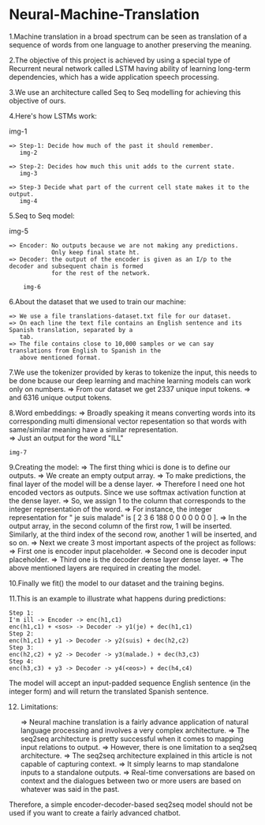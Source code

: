 # Neural-Machine-Translation

1.Machine translation in a broad spectrum can be seen as translation of a sequence of words from one language to another preserving the meaning.

2.The objective of this project is achieved by using a special type of Recurrent neural network called LSTM having ability of learning long-term dependencies, which has a wide application speech processing.

3.We use an architecture called Seq to Seq modelling for achieving this objective of ours.

4.Here's how LSTMs work: 

img-1

    => Step-1: Decide how much of the past it should remember.
       img-2

    => Step-2: Decides how much this unit adds to the current state.
       img-3

    => Step-3 Decide what part of the current cell state makes it to the output.
       img-4

5.Seq to Seq model: 

img-5

    => Encoder: No outputs because we are not making any predictions.
                Only keep final state ht.
    => Decoder: the output of the encoder is given as an I/p to the decoder and subsequent chain is formed   
                for the rest of the network.  

        img-6

6.About the dataset that we used to train our machine: 

    => We use a file translations-dataset.txt file for our dataset.
    => On each line the text file contains an English sentence and its Spanish translation, separated by a 
       tab.
    => The file contains close to 10,000 samples or we can say translations from English to Spanish in the 
       above mentioned format.

7.We use the tokenizer provided by keras to tokenize the input, this needs to be done bcause our deep learning and machine learning models can work only on numbers.
    => From our dataset we get 2337 unique input tokens.
    => and 6316 unique output tokens. 

8.Word embeddings: 
    => Broadly speaking it means converting words into its corresponding multi dimensional vector 
       repesentation so that words with same/similar meaning have a similar representation.     
    => Just an output for the word "ILL"

    img-7
    
9.Creating the model: 
    => The first thing whici is done is to define our outputs.
    => We create an empty output array.
    => To make predictions, the final layer of the model will be a dense layer.
    => Therefore I need one hot encoded vectors as outputs. Since we use softmax activation function at the 
       dense layer.
    => So, we assign 1 to the column that corresponds to the integer representation of the word.
    => For instance, the integer representation for  "<sos> je suis malade" is
       [ 2 3 6 188 0 0 0 0 0 0 0 ]. 
    => In the output array, in the second column of the first row, 1 will be inserted. Similarly, at the 
       third index of the second row, another 1 will be inserted, and so on. 
    => Next we create 3 most important aspects of the project as follows: 
    => First one is encoder input placeholder.
    => Second one is decoder input placeholder.
    => Third one is the decoder dense layer dense layer.
    => The above mentioned layers are required in creating the model.

10.Finally we fit() the model to our dataset and the training begins.

11.This is an example to illustrate what happens during predictions:

    Step 1:
    I'm ill -> Encoder -> enc(h1,c1) 
    enc(h1,c1) + <sos> -> Decoder -> y1(je) + dec(h1,c1) 
    Step 2: 
    enc(h1,c1) + y1 -> Decoder -> y2(suis) + dec(h2,c2) 
    Step 3: 
    enc(h2,c2) + y2 -> Decoder -> y3(malade.) + dec(h3,c3) 
    Step 4: 
    enc(h3,c3) + y3 -> Decoder -> y4(<eos>) + dec(h4,c4)

The model will accept an input-padded sequence English sentence (in the integer form) and will return the translated Spanish sentence. 

12. Limitations: 

    => Neural machine translation is a fairly advance application of natural language processing and 
       involves a very complex architecture.
    => The seq2seq architecture is pretty successful when it comes to mapping input relations to output. 
    => However, there is one limitation to a seq2seq architecture.
    => The seq2seq architecture explained in this article is not capable of capturing context. 
    => It simply learns to map standalone inputs to a standalone outputs. 
    => Real-time conversations are based on context and the dialogues between two or more users are based on 
       whatever was said in the past. 

Therefore, a simple encoder-decoder-based seq2seq model should not be used if you want to create a fairly advanced chatbot.